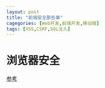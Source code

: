 ```yaml
---
layout: post
title: "前端安全那些事"
cagegories: [Web开发,前端开发,移动端]
tags: [XSS,CSRF,SQL注入]
---
```




# 浏览器安全

[参考](https://html.spec.whatwg.org/multipage/origin.html#origin)